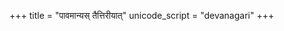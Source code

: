 +++
title = "पावमान्यस् तैत्तिरीयात्"
unicode_script = "devanagari"
+++

<div class="js_include" url="/vedAH_yajuH/taittirIyam/brAhmaNam/sarva-prastutiH/1/4/08/"  newLevelForH1="5" includeTitle="true"> </div>  
